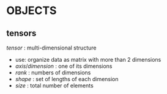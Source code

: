 # OBJECTS

## tensors

_tensor_ : multi-dimensional structure
*	use: organize data as matrix with more than 2 dimensions  
*	_axis_/_dimension_ : one of its dimensions
*	_rank_ : numbers of dimensions
*	_shape_ : set of lengths of each dimension
*	_size_ : total number of elements
